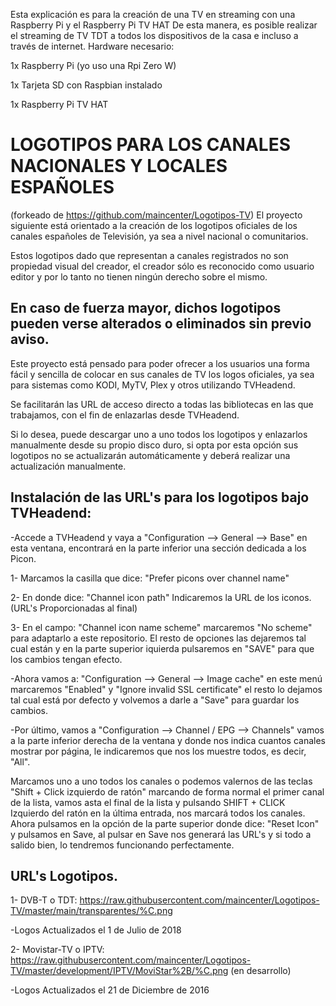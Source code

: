 Esta explicación es para la creación de una TV en streaming con una Raspberry Pi y el Raspberry Pi TV HAT
De esta manera, es posible realizar el streaming de TV TDT a todos los dispositivos de la casa e incluso a través de internet.
Hardware necesario:

1x Raspberry Pi (yo uso una Rpi Zero W)

1x Tarjeta SD con Raspbian instalado

1x Raspberry Pi TV HAT


# LOGOTIPOS PARA LOS CANALES NACIONALES Y LOCALES ESPAÑOLES 
  (forkeado de https://github.com/maincenter/Logotipos-TV)
El proyecto siguiente está orientado a la creación de los logotipos oficiales de los canales españoles de Televisión, ya sea a nivel nacional o comunitarios.

Estos logotipos dado que representan a canales registrados no son propiedad visual del creador, el creador sólo es reconocido como usuario editor y por lo tanto no tienen ningún derecho sobre el mismo.

En caso de fuerza mayor, dichos logotipos pueden verse alterados o eliminados sin previo aviso.
--------------------------------------------------------------------------------------------------------------------
Este proyecto está pensado para poder ofrecer a los usuarios una forma fácil y sencilla de colocar en sus canales de TV los logos oficiales, ya sea para sistemas como KODI, MyTV, Plex y otros utilizando TVHeadend.

Se facilitarán las URL de acceso directo a todas las bibliotecas en las que trabajamos, con el fin de enlazarlas desde TVHeadend.

Si lo desea, puede descargar uno a uno todos los logotipos y enlazarlos manualmente desde su propio disco duro, si opta por esta opción sus logotipos no se actualizarán automáticamente y deberá realizar una actualización manualmente.

Instalación de las URL's para los logotipos bajo TVHeadend:
--------------------------------------------------------------------------------------------------------------------
-Accede a TVHeadend y vaya a "Configuration --> General --> Base" en esta ventana, encontrará en la parte inferior una sección dedicada a los Picon.

1- Marcamos la casilla que dice: "Prefer picons over channel name"

2- En donde dice: "Channel icon path" Indicaremos la URL de los iconos. (URL's Proporcionadas al final)

3- En el campo: "Channel icon name scheme" marcaremos "No scheme" para adaptarlo a este repositorio.
El resto de opciones las dejaremos tal cual están y en la parte superior iquierda pulsaremos en "SAVE" para que los cambios tengan efecto.

-Ahora vamos a: "Configuration --> General --> Image cache" en este menú marcaremos "Enabled" y "Ignore invalid SSL certificate" el resto lo dejamos tal cual está por defecto y volvemos a darle a "Save" para guardar los cambios.

-Por último, vamos a "Configuration --> Channel / EPG --> Channels" vamos a la parte inferior derecha de la ventana y donde nos indica cuantos canales mostrar por página, le indicaremos que nos los muestre todos, es decir, "All".

Marcamos uno a uno todos los canales o podemos valernos de las teclas "Shift + Click izquierdo de ratón" marcando de forma normal el primer canal de la lista, vamos asta el final de la lista y pulsando SHIFT + CLICK Izquierdo del ratón en la última entrada, nos marcará todos los canales. Ahora pulsamos en la opción de la parte superior donde dice: "Reset Icon" y pulsamos en Save, al pulsar en Save nos generará las URL's y si todo a salido bien, lo tendremos funcionando perfectamente.

URL's Logotipos.
--------------------------------------------------------------------------------------------------------------------
1- DVB-T o TDT: https://raw.githubusercontent.com/maincenter/Logotipos-TV/master/main/transparentes/%C.png

-Logos Actualizados el 1 de Julio de 2018

2- Movistar-TV o IPTV: https://raw.githubusercontent.com/maincenter/Logotipos-TV/master/development/IPTV/MoviStar%2B/%C.png (en desarrollo)

-Logos Actualizados el 21 de Diciembre de 2016
